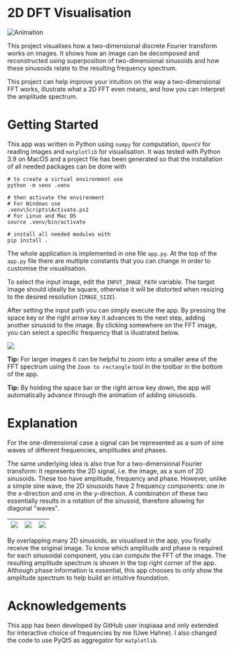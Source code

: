 # 2D DFT Visualisation

![Animation](docs/animation.gif)

This project visualises how a two-dimensional discrete Fourier transform works on images. It shows how an image can be decomposed and reconstructed using superposition of two-dimensional sinusoids and how these sinusoids relate to the resulting frequency spectrum.

This project can help improve your intuition on the way a two-dimensional FFT works, illustrate what a 2D FFT even means, and how you can interpret the amplitude spectrum.

# Getting Started

This app was written in Python using `numpy` for computation, `OpenCV` for reading images and `matplotlib` for visualisation. It was tested with Python 3.9 on MacOS and a project file has been generated so that the installation of all needed packages can be done with

```shell
# to create a virtual environment use
python -m venv .venv

# then activate the environment
# For Windows use
.venv\Scripts\Activate.ps1
# For Linux and Mac OS
source .venv/bin/activate

# install all needed modules with
pip install .
```

The whole application is implemented in one file `app.py`. At the top of the `app.py` file there are multiple constants that you can change in order to customise the visualisation.

To select the input image, edit the `INPUT_IMAGE_PATH` variable. The target image should ideally be square, otherwise it will be distorted when resizing to the desired resolution (`IMAGE_SIZE`).

After setting the input path you can simply execute the app. By pressing the space key or the right arrow key it advances to the next step, adding another sinusoid to the image. By clicking somewhere on the FFT image, you can select a specific frequency that is illustrated below.

![](docs/app.png)

**Tip:** For larger images it can be helpful to zoom into a smaller area of the FFT spectrum using the `Zoom to rectangle` tool in the toolbar in the bottom of the app.

**Tip:** By holding the space bar or the right arrow key down, the app will automatically advance through the animation of adding sinusoids.

# Explanation

For the one-dimensional case a signal can be represented as a sum of sine waves of different frequencies, amplitudes and phases.

The same underlying idea is also true for a two-dimensional Fourier transform: It represents the 2D signal, i.e. the image, as a sum of 2D sinusoids. These too have amplitude, frequency and phase. However, unlike a simple sine wave, the 2D sinusoids have 2 frequency components: one in the x-direction and one in the y-direction. A combination of these two essentially results in a rotation of the sinusoid, therefore allowing for diagonal "waves".

| ![](docs/horizontal_sinusoid.png) | ![](docs/vertical_sinusoid.png) | ![](docs/diagonal_sinusoid.png) |
| --------------------------------- | ------------------------------- | ------------------------------- |

By overlapping many 2D sinusoids, as visualised in the app, you finally receive the original image. To know which amplitude and phase is required for each sinusoidal component, you can compute the FFT of the image. The resulting amplitude spectrum is shown in the top right corner of the app. Although phase information is essential, this app chooses to only show the amplitude spectrum to help build an intuitive foundation.

# Acknowledgements

This app has been developed by GitHub user inspiaaa and only extended for interactive choice of frequencies by me (Uwe Hahne). I also changed the code to use PyQt5 as aggregator for `matplotlib`.




